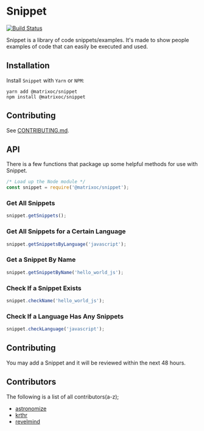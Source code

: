 # Snippet
[![Build Status](https://travis-ci.com/opensource-matrix/snippet.svg?branch=master)](https://travis-ci.com/opensource-matrix/snippet)

Snippet is a library of code snippets/examples.  It's made to show people examples of code that can easily be executed and used.

## Installation
Install `Snippet` with `Yarn` or `NPM`:
```
yarn add @matrixoc/snippet
npm install @matrixoc/snippet
```

## Contributing
See [CONTRIBUTING.md](//github.com/opensource-matrix/snippet/blob/master/CONTRIBUTING.md).

## API
There is a few functions that package up some helpful methods for use with Snippet.

```javascript
/* Load up the Node module */
const snippet = require('@matrixoc/snippet');
```

### Get All Snippets
```javascript
snippet.getSnippets();
```

### Get All Snippets for a Certain Language
```javascript
snippet.getSnippetsByLanguage('javascript');
```

### Get a Snippet By Name
```javascript
snippet.getSnippetByName('hello_world_js');
```

### Check If a Snippet Exists
```javascript
snippet.checkName('hello_world_js');
```

### Check If a Language Has Any Snippets
```javascript
snippet.checkLanguage('javascript');
```

## Contributing
You may add a Snippet and it will be reviewed within the next 48 hours.

## Contributors
The following is a list of all contributors(a-z);
- [astronomize](https://github.com/astronomizedev)
- [krthr](https://github.com/krthr)
- [revelmind](https://github.com/revelmind)
